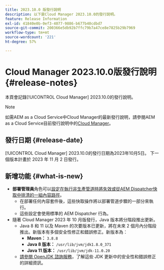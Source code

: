 ```yaml
---
title: 2023.10.0 版發行說明
description: 以下是Cloud Manager 2023.10.0的發行說明。
feature: Release Information
exl-id: 41840e0b-0ef3-4077-9886-b677b40cdbd7
source-git-commit: 200366e5db92b7ffc79b7a47ce8e7825b29b7969
workflow-type: tm+mt
source-wordcount: '221'
ht-degree: 57%

---
```


# Cloud Manager 2023.10.0版發行說明 {#release-notes}

本頁會記錄[!UICONTROL Cloud Manager] 2023.10.0的發行說明。

>[!NOTE]
>
>如需AEM as a Cloud Service中Cloud Manager的最新發行說明，請參閱AEM as a Cloud Service目前發行說明中的[Cloud Manager](https://experienceleague.adobe.com/docs/experience-manager-cloud-service/content/implementing/using-cloud-manager/release-notes-cloud-manager/release-notes-cm-current.html)。

## 發行日期 {#release-date}

[!UICONTROL Cloud Manager] 2023.10.0的發行日期為2023年10月5日。 下一個版本計畫於 2023 年 11 月 2 日發行。

## 新增功能 {#what-is-new}

* **部署管理員**&#x200B;角色可以[設定在執行非生產管道時將失效或從AEM Dispatcher快取中排清的一組內容路徑](/help/using/non-production-pipelines.md)。
   * 在部署任何內容套件後，這些快取操作將以部署管道步驟的一部分來執行。
   * 這些設定會使用標準的 AEM Dispatcher 行為。
* 隨著 Cloud Manager 2023 年 10 月版發行，Java 版本將分階段推出更新。
   * Java 8 和 11 以及 Maven 的次要版本已更新，將在未來 2 個月內分階段推出。新版本有多個安全性修正和錯誤修正。新版本為：
      * **Maven：** `3.8.8`
      * **Java 8 版本：** `/usr/lib/jvm/jdk1.8.0_371`
      * **Java 11 版本：** `/usr/lib/jvm/jdk-11.0.20`
   * [請參閱 OpenJDK 諮詢服務](https://openjdk.org/groups/vulnerability/advisories/)，了解這些 JDK 更新中的安全性和錯誤修正的詳細資訊。
